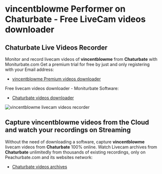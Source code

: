 # vincentblowme Performer on Chaturbate - Free LiveCam videos downloader

## Chaturbate Live Videos Recorder

Monitor and record livecam videos of **vincentblowme** from **Chaturbate** with Moniturbate.com
Get a premium trial for free by just and only registering with your Email address:
* [vincentblowme Premium videos downloader](https://moniturbate.com/request-demo-licence-key.html)

Free livecam videos downloader - Moniturbate Software:
* [Chaturbate videos downloader](https://moniturbate.com/moniturbate-download-software.html)

![vincentblowme livecam videos recorder](https://peachurnet.com/templates/moniturbate-software.png)


## Capture vincentblowme videos from the Cloud and watch your recordings on Streaming

Without the need of downloading a software, capture **vincentblowme** livecam videos from **Chaturbate** 100% online.
Watch Livecam archives from **Chaturbate** unlimitedly from thousands of existing recordings, only on Peachurbate.com and its websites network:
* [Chaturbate videos archives](https://peachurnet.com/)